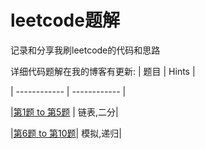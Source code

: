# leetcode题解

记录和分享我刷leetcode的代码和思路

详细代码题解在我的博客有更新:
|  题目 | Hints  |

| ------------ | ------------ |

|[第1题 to 第5题](http://www.littleblank.net/archives/1043/) | 链表,二分|

|[第6题 to 第10题](http://www.littleblank.net/archives/1045/)| 模拟,递归|

